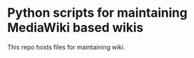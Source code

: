 # Python scripts for maintaining MediaWiki based wikis

This repo hosts files for maintaining wiki.
